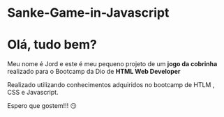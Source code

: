 # Sanke-Game-in-Javascript

# Olá, tudo bem?
Meu nome é Jord e este é meu pequeno projeto de um **jogo da cobrinha** realizado para o Bootcamp da Dio de  **HTML Web Developer**

Realizado utilizando conhecimentos adquiridos no bootcamp de HTLM , CSS e Javascript.

Espero que gostem!!! :smirk:
